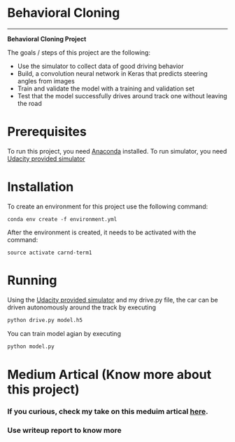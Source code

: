 # **Behavioral Cloning** 

---

**Behavioral Cloning Project**

The goals / steps of this project are the following:
* Use the simulator to collect data of good driving behavior
* Build, a convolution neural network in Keras that predicts steering angles from images
* Train and validate the model with a training and validation set
* Test that the model successfully drives around track one without leaving the road

# Prerequisites

To run this project, you need [Anaconda](https://www.anaconda.com) installed. 
To run simulator, you need  [Udacity provided simulator](https://github.com/udacity/self-driving-car-sim) 

# Installation
To create an environment for this project use the following command:

```
conda env create -f environment.yml
```

After the environment is created, it needs to be activated with the command:

```
source activate carnd-term1
```
# Running

Using the [Udacity provided simulator](https://github.com/udacity/self-driving-car-sim) and my drive.py file, the car can be driven autonomously around the track by executing 

```sh
python drive.py model.h5
```
You can train model agian by executing 
```sh
python model.py
```
# Medium Artical (Know more about this project)
###  If you curious, check my take on this meduim artical [here](https://medium.com/@mmanisai/use-deep-learning-to-clone-cars-driving-behavior-9c8e48a849f8).

### Use writeup report to know more




